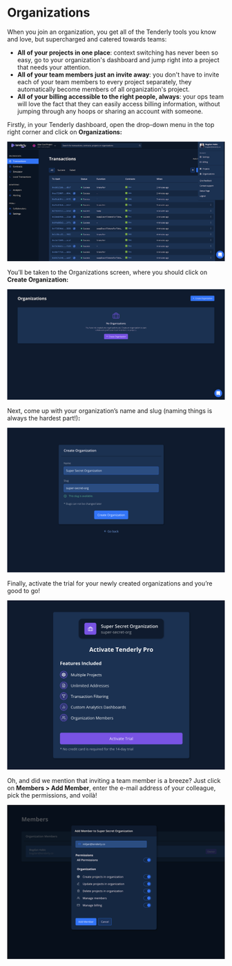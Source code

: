 # Organizations



When you join an organization, you get all of the Tenderly tools you know and love, but supercharged and catered towards teams:

* **All of your projects in one place**: context switching has never been so easy, go to your organization's dashboard and jump right into a project that needs your attention. 
* **All of your team members just an invite away**: you don't have to invite each of your team members to every project separately, they automatically become members of all organization's project. 
* **All of your billing accessible to the right people, always**: your ops team will love the fact that they can easily access billing information, without jumping through any hoops or sharing an account with someone.

Firstly, in your Tenderly dashboard, open the drop-down menu in the top right corner and click on **Organizations:**

![](../.gitbook/assets/image%20%2828%29.png)

You’ll be taken to the Organizations screen, where you should click on **Create Organization:**

![](../.gitbook/assets/image%20%2810%29.png)

Next, come up with your organization’s name and slug \(naming things is always the hardest part!\)**:**

![](../.gitbook/assets/image%20%2818%29.png)

Finally, activate the trial for your newly created organizations and you’re good to go!

![](../.gitbook/assets/image%20%2855%29.png)

Oh, and did we mention that inviting a team member is a breeze? Just click on **Members &gt; Add Member**, enter the e-mail address of your colleague, pick the permissions, and voilà!

![](../.gitbook/assets/image%20%2852%29.png)

